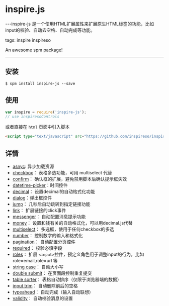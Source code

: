 # inspire.js

---inspire-js 是一个使用HTML扩展属性来扩展原生HTML标签的功能，比如input的校验、自动去空格、自动完成等功能。

tags: inspire inspireso

An awesome spm package!

---

## 安装

```
$ spm install inspire-js --save
```

## 使用

```js
var inspire = require('inspire-js');
// use inspiresoControls
```
或者直接在 `html` 页面中引入脚本

```html
<script type="text/javascript" src="https://github.com/inspireso/inspire.js/tree/master/dist/inspire-js/x.x.x/inspire.js"></script>
```

## 详情

- [asnyc](https://github.com/inspireso/inspire.js/blob/master/doc/asnyc.js.md): 异步加载资源
- [checkbox](https://github.com/inspireso/inspire.js/blob/master/doc/checkbox.js.md)： 表格多选功能，可用 multiselect 代替
- [confirm](https://github.com/inspireso/inspire.js/blob/master/doc/confirm.js.md)： 确认框的扩展，避免禁用脚本后确认提示框失效
- [datetime-picker](https://github.com/inspireso/inspire.js/blob/master/doc/datetime-picker.js.md)：时间控件
- [decimal](https://github.com/inspireso/inspire.js/blob/master/doc/decimal.js.md)： 设置decimal的自动格式化功能
- [dialog](https://github.com/inspireso/inspire.js/blob/master/doc/dialog.js.md)：弹出框控件
- [jump](https://github.com/inspireso/inspire.js/blob/master/doc/jump.js.md)： 几秒后自动跳转到指定链接功能
- [link](https://github.com/inspireso/inspire.js/blob/master/doc/link.js.md)： 扩展链接的click事件
- [messenger](https://github.com/inspireso/inspire.js/blob/master/doc/messenger.js.md)： 自动配置消息提示功能
- [money](https://github.com/inspireso/inspire.js/blob/master/doc/money.js.md)： 设置和钱有关的自动格式化，可以用decimal.js代替
- [multiselect](https://github.com/inspireso/inspire.js/tree/master/doc/multiselect.js.md)： 多选框，使用于任何checkbox的多选
- [number](https://github.com/inspireso/inspire.js/blob/master/doc/number.js.md)： 控制数字的输入和格式化
- [pagination](https://github.com/inspireso/inspire.js/blob/master/doc/pagination.js.md)： 自动配置分页控件
- [required](https://github.com/inspireso/inspire.js/blob/master/doc/required.js.md)： 校验必填字段
- [roles](https://github.com/inspireso/inspire.js/blob/master/doc/roles.js.md)： 扩展 `<input>`控件，预定义角色用于调整input的行为，比如role=email,role=url 等
- [string case](https://github.com/inspireso/inspire.js/blob/master/doc/StringCase.js.md)： 自动大小写
- [double submit](https://github.com/inspireso/inspire.js/blob/master/doc/submit.js.md)： 在页面段控制重复提交
- [table sorter](https://github.com/inspireso/inspire.js/blob/master/doc/table-sorter.js.md)： 表格自动排序（仅限于浏览器端的数据）
- [input trim](https://github.com/inspireso/inspire.js/blob/master/doc/trim.js.md)： 自动删除前后的空格
- [typeahead](https://github.com/inspireso/inspire.js/blob/master/doc/typeahead.js.md)： 自动完成（输入自动联想）
- [validity](https://github.com/inspireso/inspire.js/blob/master/doc/validity.js.md)： 自动校验消息的设置